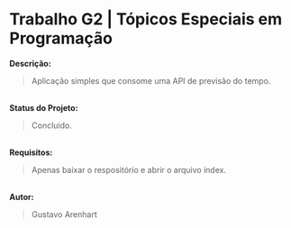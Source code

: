 # Trabalho G2 | Tópicos Especiais em Programação

**Descrição:**

>Aplicação simples que consome uma API de previsão do tempo.

<br> **Status do Projeto:**
>Concluído.

<br> **Requisitos:**
>Apenas baixar o respositório e abrir o arquivo index.

<br> **Autor:**
>Gustavo Arenhart
